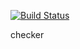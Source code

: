 [![Build Status](https://drone.cogarius.com/api/badges/cogarius/checker/status.svg)](https://drone.cogarius.com/cogarius/checker)

checker
